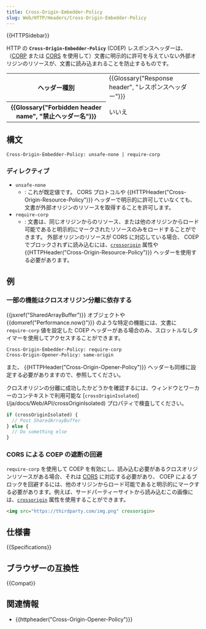 ```yaml
---
title: Cross-Origin-Embedder-Policy
slug: Web/HTTP/Headers/Cross-Origin-Embedder-Policy
---
```


{{HTTPSidebar}}

HTTP の **`Cross-Origin-Embedder-Policy`** (COEP) レスポンスヘッダーは、（[CORP](</ja/docs/Web/HTTP/Cross-Origin_Resource_Policy_(CORP)>) または [CORS](/ja/docs/Web/HTTP/CORS) を使用して）文書に明示的に許可を与えていない外部オリジンのリソースが、文書に読み込まれることを防止するものです。

<table class="properties">
  <tbody>
    <tr>
      <th scope="row">ヘッダー種別</th>
      <td>{{Glossary("Response header", "レスポンスヘッダー")}}</td>
    </tr>
    <tr>
      <th scope="row">{{Glossary("Forbidden header name", "禁止ヘッダー名")}}</th>
      <td>いいえ</td>
    </tr>
  </tbody>
</table>

## 構文

```
Cross-Origin-Embedder-Policy: unsafe-none | require-corp
```

### ディレクティブ

- `unsafe-none`
  - : これが既定値です。 CORS プロトコルや {{HTTPHeader("Cross-Origin-Resource-Policy")}} ヘッダーで明示的に許可していなくても、文書が外部オリジンのリソースを取得することを許可します。
- `require-corp`
  - : 文書は、同じオリジンからのリソース、または他のオリジンからロード可能であると明示的にマークされたリソースのみをロードすることができます。
    外部オリジンのリソースが CORS に対応している場合、 COEP でブロックされずに読み込むには、[`crossorigin`](/ja/docs/Web/HTML/Attributes/crossorigin) 属性や {{HTTPHeader("Cross-Origin-Resource-Policy")}} ヘッダーを使用する必要があります。

## 例

### 一部の機能はクロスオリジン分離に依存する

{{jsxref("SharedArrayBuffer")}} オブジェクトや {{domxref("Performance.now()")}} のような特定の機能には、文書に `require-corp` 値を設定した COEP ヘッダーがある場合のみ、スロットルなしタイマーを使用してアクセスすることができます。

```
Cross-Origin-Embedder-Policy: require-corp
Cross-Origin-Opener-Policy: same-origin
```

また、 {{HTTPHeader("Cross-Origin-Opener-Policy")}} ヘッダーも同様に設定する必要がありますので、参照してください。

クロスオリジンの分離に成功したかどうかを確認するには、ウィンドウとワーカーのコンテキストで利用可能な [`crossOriginIsolated`] (/ja/docs/Web/API/crossOriginIsolated) プロパティで検査してください。

```js
if (crossOriginIsolated) {
  // Post SharedArrayBuffer
} else {
  // Do something else
}
```

### CORS による COEP の遮断の回避

`require-corp` を使用して COEP を有効にし、読み込む必要があるクロスオリジンリソースがある場合、それは [CORS](/ja/docs/Web/HTTP/CORS) に対応する必要があり、 COEP によるブロックを回避するには、他のオリジンからロード可能であると明示的にマークする必要があります。例えば、サードパーティーサイトから読み込むこの画像には、[`crossorigin`](/ja/docs/Web/HTML/Attributes/crossorigin) 属性を使用することができます。

```html
<img src="https://thirdparty.com/img.png" crossorigin>
```

## 仕様書

{{Specifications}}

## ブラウザーの互換性

{{Compat}}

## 関連情報

- {{httpheader("Cross-Origin-Opener-Policy")}}
